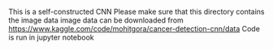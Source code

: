 This is a self-constructed CNN 
Please make sure that this directory contains the image data
image data can be downloaded from https://www.kaggle.com/code/mohitgora/cancer-detection-cnn/data
Code is run in jupyter notebook

